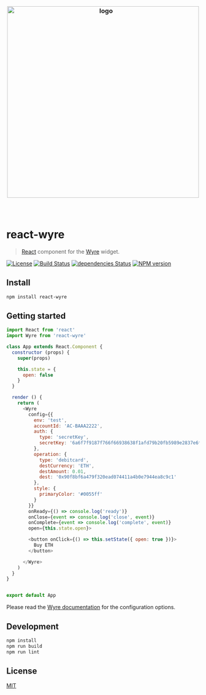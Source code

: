 <h3 align="center">
  <br />
  <img src="https://user-images.githubusercontent.com/168240/55785987-3d1e3800-5a68-11e9-9c5f-5c06a0c40747.png" alt="logo" width="500" />
  <br />
  <br />
  <br />
</h3>

# react-wyre

> [React](https://facebook.github.io/react/) component for the [Wyre](https://www.sendwyre.com/) widget.

[![License](http://img.shields.io/badge/license-MIT-blue.svg)](https://raw.githubusercontent.com/archanova/react-wyre/master/LICENSE)
[![Build Status](https://travis-ci.org/archanova/react-wyre.svg?branch=master)](https://travis-ci.org/archanova/react-wyre)
[![dependencies Status](https://david-dm.org/archanova/react-wyre/status.svg)](https://david-dm.org/archanova/react-wyre)
[![NPM version](https://badge.fury.io/js/react-wyre.svg)](http://badge.fury.io/js/react-wyre)

## Install

```bash
npm install react-wyre
```

## Getting started

```javascript
import React from 'react'
import Wyre from 'react-wyre'

class App extends React.Component {
  constructor (props) {
    super(props)

    this.state = {
      open: false
    }
  }

  render () {
    return (
      <Wyre
        config={{
          env: 'test',
          accountId: 'AC-BAAA2222',
          auth: {
            type: 'secretKey',
            secretKey: '6a6f7f9187f766f66938638f1afd79b20fb5989e2837e6f989'
          },
          operation: {
            type: 'debitcard',
            destCurrency: 'ETH',
            destAmount: 0.01,
            dest: '0x90f8bf6a479f320ead074411a4b0e7944ea8c9c1'
          },
          style: {
            primaryColor: '#0055ff'
          }
        }}
        onReady={() => console.log('ready')}
        onClose={event => console.log('close', event)}
        onComplete={event => console.log('complete', event)}
        open={this.state.open}>

        <button onClick={() => this.setState({ open: true })}>
          Buy ETH
        </button>

      </Wyre>
    )
  }
}


export default App
```

Please read the [Wyre documentation](https://docs.sendwyre.com/docs/widget-api) for the configuration options.

## Development

```bash
npm install
npm run build
npm run lint
```

## License

[MIT](License)
